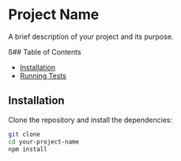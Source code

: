 # Project Name

A brief description of your project and its purpose.

ß## Table of Contents

- [Installation](#installation)
- [Running Tests](#running-tests)

## Installation

Clone the repository and install the dependencies:

```bash
git clone
cd your-project-name
npm install
